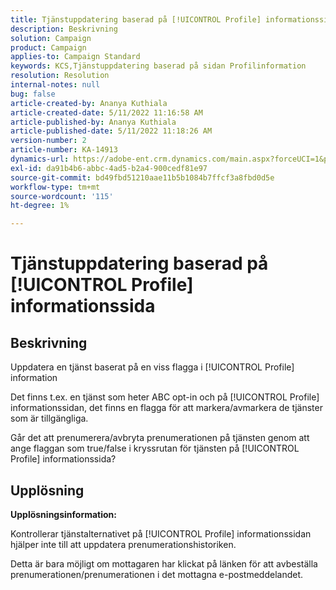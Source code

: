 ```yaml
---
title: Tjänstuppdatering baserad på [!UICONTROL Profile] informationssida
description: Beskrivning
solution: Campaign
product: Campaign
applies-to: Campaign Standard
keywords: KCS,Tjänstuppdatering baserad på sidan Profilinformation
resolution: Resolution
internal-notes: null
bug: false
article-created-by: Ananya Kuthiala
article-created-date: 5/11/2022 11:16:58 AM
article-published-by: Ananya Kuthiala
article-published-date: 5/11/2022 11:18:26 AM
version-number: 2
article-number: KA-14913
dynamics-url: https://adobe-ent.crm.dynamics.com/main.aspx?forceUCI=1&pagetype=entityrecord&etn=knowledgearticle&id=9bbe52db-1bd1-ec11-a7b5-0022480a8e40
exl-id: da91b4b6-abbc-4ad5-b2a4-900cedf81e97
source-git-commit: bd49fbd51210aae11b5b1084b7ffcf3a8fbd0d5e
workflow-type: tm+mt
source-wordcount: '115'
ht-degree: 1%

---
```


# Tjänstuppdatering baserad på [!UICONTROL Profile] informationssida

## Beskrivning


Uppdatera en tjänst baserat på en viss flagga i [!UICONTROL Profile] information

Det finns t.ex. en tjänst som heter ABC opt-in och på [!UICONTROL Profile] informationssidan, det finns en flagga för att markera/avmarkera de tjänster som är tillgängliga.

Går det att prenumerera/avbryta prenumerationen på tjänsten genom att ange flaggan som true/false i kryssrutan för tjänsten på [!UICONTROL Profile] informationssida?

## Upplösning

<b>Upplösningsinformation:</b>

Kontrollerar tjänstalternativet på [!UICONTROL Profile] informationssidan hjälper inte till att uppdatera prenumerationshistoriken.

Detta är bara möjligt om mottagaren har klickat på länken för att avbeställa prenumerationen/prenumerationen i det mottagna e-postmeddelandet.
